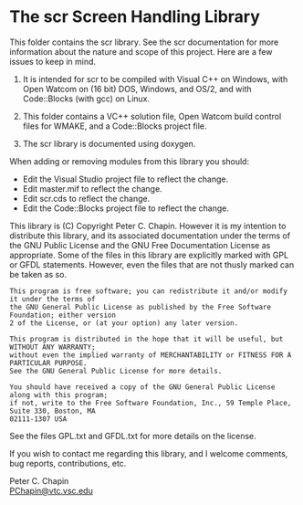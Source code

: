 
The scr Screen Handling Library
===============================

This folder contains the scr library. See the scr documentation for more information about the
nature and scope of this project. Here are a few issues to keep in mind.

1. It is intended for scr to be compiled with Visual C++ on Windows, with Open Watcom on (16
   bit) DOS, Windows, and OS/2, and with Code::Blocks (with gcc) on Linux.

2. This folder contains a VC++ solution file, Open Watcom build control files for WMAKE, and a
   Code::Blocks project file.

3. The scr library is documented using doxygen.

When adding or removing modules from this library you should:

+ Edit the Visual Studio project file to reflect the change.
+ Edit master.mif to reflect the change.
+ Edit scr.cds to reflect the change.
+ Edit the Code::Blocks project file to reflect the change.

This library is (C) Copyright Peter C. Chapin. However it is my intention to distribute this
library, and its associated documentation under the terms of the GNU Public License and the GNU
Free Documentation License as appropriate. Some of the files in this library are explicitly
marked with GPL or GFDL statements. However, even the files that are not thusly marked can be
taken as so.

    This program is free software; you can redistribute it and/or modify it under the terms of
    the GNU General Public License as published by the Free Software Foundation; either version
    2 of the License, or (at your option) any later version.

    This program is distributed in the hope that it will be useful, but WITHOUT ANY WARRANTY;
    without even the implied warranty of MERCHANTABILITY or FITNESS FOR A PARTICULAR PURPOSE.
    See the GNU General Public License for more details.

    You should have received a copy of the GNU General Public License along with this program;
    if not, write to the Free Software Foundation, Inc., 59 Temple Place, Suite 330, Boston, MA
    02111-1307 USA

See the files GPL.txt and GFDL.txt for more details on the license.

If you wish to contact me regarding this library, and I welcome comments, bug reports,
contributions, etc.

Peter C. Chapin  
PChapin@vtc.vsc.edu

